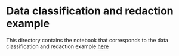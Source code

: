 # Data classification and redaction example

This directory contains the notebook that corresponds to the data classification and redaction example [here](https://docs.antimatter.io/docs/quickstart)